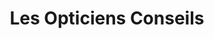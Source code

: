 ---
title: "Les Opticiens Conseils"
url: /bretigny-sur-orge/les-opticiens-conseils/
shop: Optiker
---